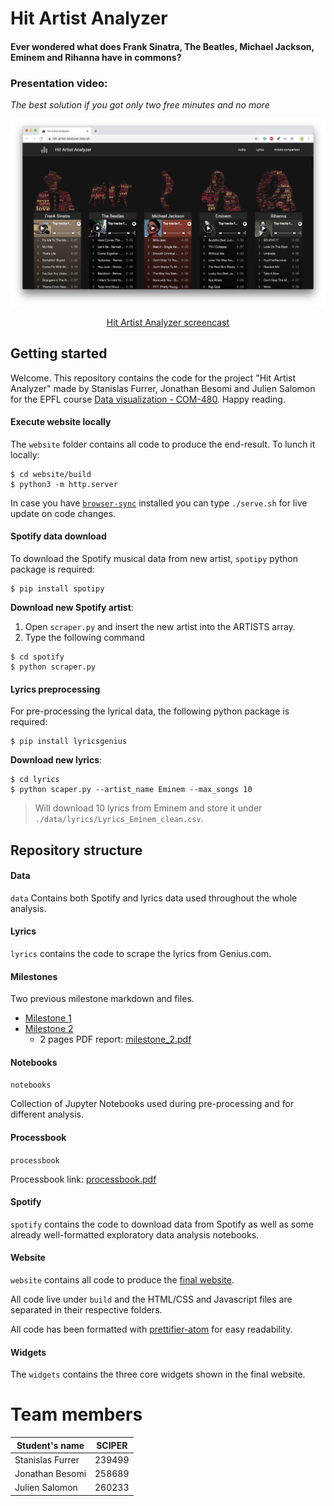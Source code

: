 # Hit Artist Analyzer

#### Ever wondered what does Frank Sinatra, The Beatles, Michael Jackson, Eminem and Rihanna have in commons?


### Presentation video:

_The best solution if you got only two free minutes and no more_

<p align="center">
    <a href="https://www.youtube.com/watch?v=E69zIqW47ao">
        <img src="./website/github_header.png">
    </a>
</p>

<p align="center">
    <a href="https://www.youtube.com/watch?v=E69zIqW47ao">Hit Artist Analyzer screencast</a>
</a>


## Getting started

Welcome. This repository contains the code for the project "Hit Artist Analyzer" made by Stanislas Furrer, Jonathan Besomi and Julien Salomon for the EPFL course <a href="https://edu.epfl.ch/coursebook/en/data-visualization-COM-480">Data visualization - COM-480</a>. Happy reading.


#### Execute website locally

The `website` folder contains all code to produce the end-result. To lunch it locally:

```
$ cd website/build
$ python3 -m http.server
```

In case you have <a href="https://www.browsersync.io/">`browser-sync`</a> installed you can type `./serve.sh` for live update on code changes. 


#### Spotify data download
To download the Spotify musical data from new artist, `spotipy` python package is required:

```
$ pip install spotipy
```

**Download new Spotify artist**:

1. Open `scraper.py` and insert the new artist into the ARTISTS array. 
2. Type the following command

```
$ cd spotify
$ python scraper.py
```

#### Lyrics preprocessing
For pre-processing the lyrical data, the following python package is required:

```
$ pip install lyricsgenius
```

**Download new lyrics**:

```
$ cd lyrics
$ python scaper.py --artist_name Eminem --max_songs 10
```

> Will download 10 lyrics from Eminem and store it under `./data/lyrics/Lyrics_Eminem_clean.csv`.


## Repository structure

#### Data

`data` Contains both Spotify and lyrics data used throughout the whole analysis. 

#### Lyrics

`lyrics` contains the code to scrape the lyrics from Genius.com.

#### Milestones

Two previous milestone markdown and files.

- [Milestone 1](/milestones/milestone_1.md)
- [Milestone 2](/milestones/milestone_2.md)
   - 2 pages PDF report: [milestone_2.pdf](/milestones/milestone_2.pdf)

#### Notebooks

`notebooks`

Collection of Jupyter Notebooks used during pre-processing and for different analysis.
 

#### Processbook

`processbook`

Processbook link: [processbook.pdf](/processbook/processbook.pdf)


#### Spotify

`spotify` contains the code to download data from Spotify as well as some already well-formatted exploratory data analysis notebooks.


#### Website

`website` contains all code to produce the [final website](https://hit-artist-analyzer.now.sh).

All code live under `build` and the HTML/CSS and Javascript files are separated in their respective folders.

All code has been formatted with <a href="https://atom.io/packages/prettier-atom">prettifier-atom</a> for easy readability.


#### Widgets

The `widgets` contains the three core widgets shown in the final website.


# Team members

| Student's name  | SCIPER |
| --------------  | ------ |
| Stanislas Furrer| 239499 |
| Jonathan Besomi | 258689 |
| Julien Salomon  | 260233 |
